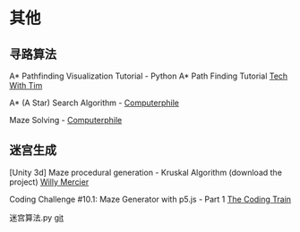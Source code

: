 # 其他

## 寻路算法

A\* Pathfinding Visualization Tutorial - Python A\* Path Finding Tutorial [Tech With Tim](https://www.youtube.com/watch?v=JtiK0DOeI4A)

A\* (A Star) Search Algorithm - [Computerphile](https://www.youtube.com/watch?v=ySN5Wnu88nE)

Maze Solving - [Computerphile](https://www.youtube.com/watch?v=rop0W4QDOUI)

## 迷宫生成

\[Unity 3d] Maze procedural generation - Kruskal Algorithm (download the project) [Willy Mercier](https://www.youtube.com/watch?v=acDJR9zC64g)

Coding Challenge #10.1: Maze Generator with p5.js - Part 1 [The Coding Train](https://www.youtube.com/watch?v=HyK\_Q5rrcr4)

迷宫算法.py [git](https://github.com/YancyYu1996/self\_study/blob/27c32701c953dec655bfcc6b9a3aeb45a7336a31/%E8%BF%B7%E5%AE%AB%E7%AE%97%E6%B3%95/%E8%BF%B7%E5%AE%AB%E7%AE%97%E6%B3%95.py)
